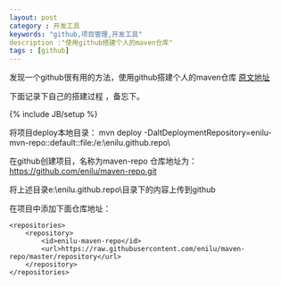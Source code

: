 ```yaml
---
layout: post
category : 开发工具
keywords: "github,项目管理,开发工具"
description :"使用github搭建个人的maven仓库"
tags : [github]
---
```


发现一个github很有用的方法，使用github搭建个人的maven仓库
[原文地址](http://blog.csdn.net/hengyunabc/article/details/47308913)

下面记录下自己的搭建过程 ，备忘下。

<!--break-->

{% include JB/setup %}


将项目deploy本地目录：
mvn deploy -DaltDeploymentRepository=enilu-mvn-repo::default::file:/e:\enilu.github.repo\

在github创建项目，名称为maven-repo 仓库地址为：https://github.com/enilu/maven-repo.git

将上述目录e:\enilu.github.repo\目录下的内容上传到github

在项目中添加下面仓库地址：

    <repositories>
        <repository>
            <id>enilu-maven-repo</id>
            <url>https://raw.githubusercontent.com/enilu/maven-repo/master/repository</url>
        </repository>
    </repositories>
